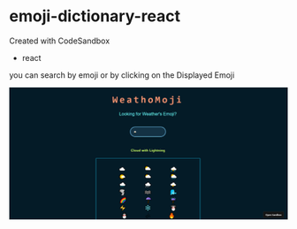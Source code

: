# emoji-dictionary-react
Created with CodeSandbox
- react

you can search by emoji or by clicking on the Displayed Emoji

<img src="https://github.com/mimansha-swarup/emoji-dictionary-react/blob/main/weathomoji.png"></img>
